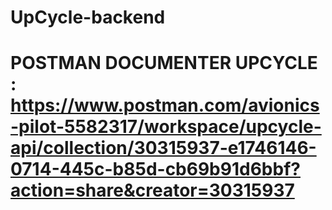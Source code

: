 # UpCycle-backend
# POSTMAN DOCUMENTER UPCYCLE : https://www.postman.com/avionics-pilot-5582317/workspace/upcycle-api/collection/30315937-e1746146-0714-445c-b85d-cb69b91d6bbf?action=share&creator=30315937
